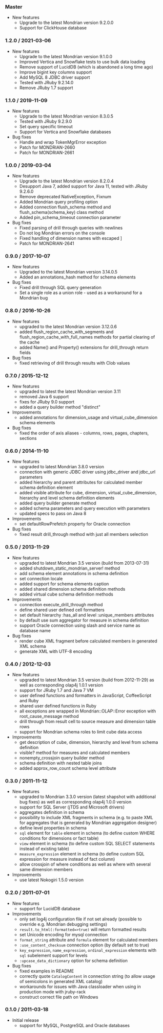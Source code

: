 ### Master

* New features
  * Upgrade to the latest Mondrian version 9.2.0.0
  * Support for ClickHouse database

### 1.2.0 / 2021-03-06

* New features
  * Upgrade to the latest Mondrian version 9.1.0.0
  * Improved Vertica and Snowflake tests to use bulk data loading
  * Remove support of LucidDB (which is abandoned a long time ago)
  * Improve bigint key columns support
  * Add MySQL 8 JDBC driver support
  * Tested with JRuby 9.2.14.0
  * Remove JRuby 1.7 support

### 1.1.0 / 2019-11-09

* New features
  * Upgrade to the latest Mondrian version 8.3.0.5
  * Tested with JRuby 9.2.9.0
  * Set query specific timeout
  * Support for Vertica and Snowflake databases
* Bug fixes
  * Handle and wrap TokenMgrError exception
  * Patch for MONDRIAN-2660
  * Patch for MONDRIAN-2661

### 1.0.0 / 2019-03-04

* New features
  * Upgrade to the latest Mondrian version 8.2.0.4
  * Desupport Java 7, added support for Java 11, tested with JRuby 9.2.6.0
  * Remove deprecated NativeException, Fixnum
  * Added Mondrian query profiling option
  * Added connection flush_schema method and flush_schema(schema_key) class method
  * Added pin_schema_timeout connection parameter
* Bug fixes
  * Fixed parsing of drill through queries with newlines
  * Do not log Mondrian errors on the console
  * Fixed handling of dimension names with escaped ]
  * Patch for MONDRIAN-2641

### 0.9.0 / 2017-10-07

* New features
  * Upgraded to the latest Mondrian version 3.14.0.5
  * Added an annotations_hash method for schema elements
* Bug fixes
  * Fixed drill through SQL query generation
  * Set a single role as a union role - used as a workaround for a Mondrian bug

### 0.8.0 / 2016-10-26

* New features
  * upgraded to the latest Mondrian version 3.12.0.6
  * added flush_region_cache_with_segments and flush_region_cache_with_full_names methods for partial clearing of the cache
  * added Name() and Property() extensions for drill_through return fields
* Bug fixes
  * fixed retrieving of drill through results with Clob values

### 0.7.0 / 2015-12-12

* New features
  * upgraded to latest the latest Mondrian version 3.11
  * removed Java 6 support
  * fixes for JRuby 9.0 support
  * added a query builder method "distinct"
* Improvements
  * added annotations for dimension_usage and virtual_cube_dimension schema elements
* Bug fixes
  * fixed the order of axis aliases - columns, rows, pages, chapters, sections


### 0.6.0 / 2014-11-10

* New features
  * upgraded to latest Mondrian 3.8.0 version
  * connection with generic JDBC driver using jdbc_driver and jdbc_url parameters
  * added hierarchy and parent attributes for calculated member schema definition element
  * added visible attribute for cube, dimension, virtual_cube_dimension, hierarchy and level schema definition elements
  * added query builder generate method
  * added schema parameters and query execution with parameters
  * updated specs to pass on Java 8
* Improvements
  * set defaultRowPrefetch property for Oracle connection
* Bug fixes
  * fixed result drill_through method with just all members selection

### 0.5.0 / 2013-11-29

* New features
  * upgraded to latest Mondrian 3.5 version (build from 2013-07-31)
  * added shutdown_static_mondrian_server! method
  * add schema element annotations in schema definition
  * set connection locale
  * added support for schema elements caption
  * added shared dimension schema definition methods
  * added virtual cube schema definition methods
* Improvements
  * connection execute_drill_through method
  * define shared user defined cell formatters
  * set default hierarchy :has_all and level :unique_members attributes
  * by default use sum aggregator for measure in schema definition
  * support Oracle connection using slash and service name as database name
* Bug fixes
  * render cube XML fragment before calculated members in generated XML schema
  * generate XML with UTF-8 encoding

### 0.4.0 / 2012-12-03

* New features
  * upgraded to latest Mondrian 3.5 version (build from 2012-11-29)
    as well as corresponding olap4j 1.0.1 version
  * support for JRuby 1.7 and Java 7 VM
  * user defined functions and formatters in JavaScript, CoffeeScript and Ruby
  * shared user defined functions in Ruby
  * all exceptions are wrapped in Mondrian::OLAP::Error exception with root_cause_message method
  * drill through from result cell to source measure and dimension table rows
  * support for Mondrian schema roles to limit cube data access
* Improvements
  * get description of cube, dimension, hierarchy and level from schema definition
  * visible? method for measures and calculated members
  * nonempty_crossjoin query builder method
  * schema definition with nested table joins
  * added approx_row_count schema level attribute

### 0.3.0 / 2011-11-12

* New features
  * upgraded to Mondrian 3.3.0 version (latest shapshot with additional bug fixes)
    as well as corresponding olap4j 1.0.0 version
  * support for SQL Server (jTDS and Microsoft drivers)
  * aggregates definition in schema
  * possibility to include XML fragments in schema
    (e.g. to paste XML for aggregates that is generated by Mondrian aggregation designer)
  * define level properties in schema
  * `sql` element for `table` element in schema
    (to define custom WHERE conditions for dimensions or fact table)
  * `view` element in schema
    (to define custom SQL SELECT statements instead of existing table)
  * `measure_expression` element in schema
    (to define custom SQL expression for measure instead of fact column)
  * allow crossjoin of where conditions as well as where with several same dimension members
* Improvements
  * use latest Nokogiri 1.5.0 version

### 0.2.0 / 2011-07-01

* New features
  * support for LucidDB database
* Improvements
  * only set log4j configuration file if not set already (possible to override e.g. Mondrian debugging settings)
  * `result.to_html(:formatted=>true)` will return formatted results
  * set Unicode encoding for mysql connection
  * `format_string` attribute and `formula` element for calculated members
  * `:use_content_checksum` connection option (by default set to true)
  * `key_expression`, `name_expression`, `ordinal_expression` elements with `sql` subelement support for levels
  * `:upcase_data_dictionary` option for schema definition
* Bug fixes
  * fixed examples in README
  * correctly quote `CatalogContent` in connection string (to allow usage of semicolons in generated XML catalog)
  * workarounds for issues with Java classloader when using in production mode with jruby-rack
  * construct correct file path on Windows

### 0.1.0 / 2011-03-18

* Initial release
  * support for MySQL, PostgreSQL and Oracle databases
